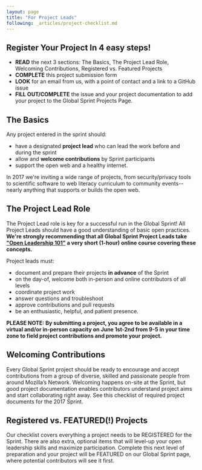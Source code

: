 ```yaml
---
layout: page
title: "For Project Leads"
following: _articles/project-checklist.md
---
```

## Register Your Project In 4 easy steps!

* **READ** the next 3 sections: The Basics, The Project Lead Role, Welcoming Contributions, Registered vs. Featured Projects
* **COMPLETE** this project submission form
* **LOOK** for an email from us, with a point of contact and a link to a GitHub issue
* **FILL OUT/COMPLETE** the issue and your project documentation to add your project to the Global Sprint Projects Page.


## The Basics
Any project entered in the sprint should:

* have a designated **project lead** who can lead the work before and during the sprint
* allow and **welcome contributions** by Sprint participants
* support the open web and a healthy internet.

In 2017 we're inviting a wide range of projects, from security/privacy tools to scientific software to web literacy curriculum to community events-- nearly anything that supports or builds the open web.  

## The Project Lead Role
The Project Lead role is key for a successful run in the Global Sprint!  All Project Leads should have a good understanding of basic open practices. **We're strongly recommending that all Global Sprint Project Leads take ["Open Leadership 101"](https://mozilla.teachable.com/p/open-leadership-101) a very short (1-hour) online course covering these concepts.**

Project leads must:

* document and prepare their projects **in advance** of the Sprint
* on the day-of, welcome both in-person and online contributors of all levels
* coordinate project work
* answer questions and troubleshoot
* approve contributions and pull requests
* be an enthusiastic, helpful, and patient presence.

**PLEASE NOTE: By submitting a project, you agree to be available in a virtual and/or in-person capacity on June 1st-2nd from 9-5 in your time zone to field project contributions and promote your project.** 


## Welcoming Contributions
Every Global Sprint project should be ready to encourage and accept contributions from a group of diverse, skilled and passionate people from around Mozilla’s Network. Welcoming happens on-site at the Sprint,  but good project documentation enables contributors understand project aims and start collaborating right away. See this checklist of required project documents for the 2017 Sprint.


## Registered vs. FEATURED(!) Projects
Our checklist covers everything a project needs to be REGISTERED for the Sprint. There are also extra, optional items that will level-up your open leadership skills and maximize participation. Complete this next level of preparation and your project will be FEATURED on our Global Sprint page, where potential contributors will see it first.

